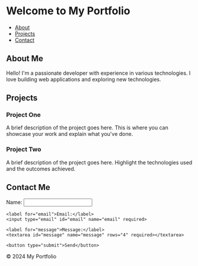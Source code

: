 # Welcome to My Portfolio

<nav>
    <ul>
        <li><a href="#about">About</a></li>
        <li><a href="#projects">Projects</a></li>
        <li><a href="#contact">Contact</a></li>
    </ul>
</nav>

## About Me

<p>Hello! I'm a passionate developer with experience in various technologies. I love building web applications and exploring new technologies.</p>

## Projects

<div class="project">
    <h3>Project One</h3>
    <p>A brief description of the project goes here. This is where you can showcase your work and explain what you've done.</p>
</div>

<div class="project">
    <h3>Project Two</h3>
    <p>A brief description of the project goes here. Highlight the technologies used and the outcomes achieved.</p>
</div>

## Contact Me

<form action="mailto:your-email@example.com" method="post" enctype="text/plain">
    <label for="name">Name:</label>
    <input type="text" id="name" name="name" required>
    
    <label for="email">Email:</label>
    <input type="email" id="email" name="email" required>
    
    <label for="message">Message:</label>
    <textarea id="message" name="message" rows="4" required></textarea>
    
    <button type="submit">Send</button>
</form>

<footer>
    <p>&copy; 2024 My Portfolio</p>
</footer>
